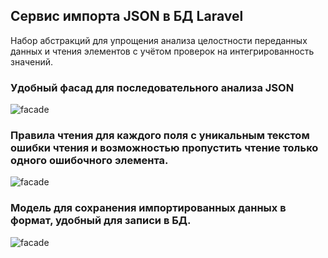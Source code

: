 ## Сервис импорта JSON в БД Laravel
Набор абстракций для упрощения анализа целостности переданных данных и чтения элементов с учётом проверок на 
интегрированность значений.  

### Удобный фасад для последовательного анализа JSON
![facade](https://github.com/AlterationDream/LaravelImportService/blob/main/1.pnh?raw=true)
### Правила чтения для каждого поля с уникальным текстом ошибки чтения и возможностью пропустить чтение только одного ошибочного элемента. 
![facade](https://github.com/AlterationDream/LaravelImportService/blob/main/1.pnh?raw=true)
### Модель для сохранения импортированных данных в формат, удобный для записи в БД.
![facade](https://github.com/AlterationDream/LaravelImportService/blob/main/1.pnh?raw=true)